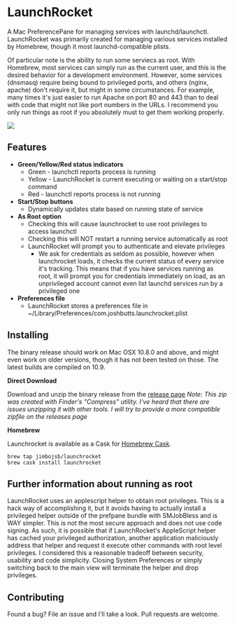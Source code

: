 LaunchRocket
============

A Mac PreferencePane for managing services with launchd/launchctl. LaunchRocket was primarily created for managing various services installed by Homebrew, though it most launchd-compatible plists.

Of particular note is the ability to run some serviecs as root. With Homebrew, most services can simply run as the current user, and this is the desired behavior for a development environment. However, some services (dnsmasq) require being bound to privileged ports, and others (nginx, apache) don't require it, but might in some circumstances. For example, many times it's just easier to run Apache on port 80 and 443 than to deal with code that might not like port numbers in the URLs. I recommend you only run things as root if you absolutely must to get them working properly.

<img src="https://raw2.github.com/jimbojsb/launchrocket/master/screenshots/LaunchRocket.png">

Features
--------
* **Green/Yellow/Red status indicators**
    * Green - launchctl reports process is running
    * Yellow - LaunchRocket is current executing or waiting on a start/stop command
    * Red - launchctl reports process is not running
* **Start/Stop buttons**
    * Dynamically updates state based on running state of service
* **As Root option**
    * Checking this will cause launchrocket to use root privileges to access launchctl
    * Checking this will NOT restart a running service automatically as root
    * LaunchRocket will prompt you to authenticate and elevate privileges
        * We ask for credentials as seldom as possible, however when launchrocket loads, it checks the current status of every service it's tracking. This means that if you have services running as root, it will prompt you for credentials immediately on load, as an unprivileged account cannot even list launchd services run by a privileged one
* **Preferences file**
    * LaunchRocket stores a preferences file in ~/Library/Preferences/com.joshbutts.launchrocket.plist
    
Installing
------------
The binary release should work on Mac OSX 10.8.0 and above, and might even work on older versions, though it has not been tested on those. The latest builds are compiled on 10.9.

**Direct Download**

Download and unzip the binary release from the [release page](https://github.com/jimbojsb/launchrocket/releases)
*Note: This zip was created with Finder's "Compress" utility. I've heard that there are issues unzipping it with other tools. I will try to provide a more compatible zipfile on the releases page*

**Homebrew**

Launchrocket is available as a Cask for [Homebrew Cask](https://github.com/phinze/homebrew-cask). 

    brew tap jimbojsb/launchrocket
    brew cask install launchrocket
    
    
Further information about running as root
-----------------------------------------
LaunchRocket uses an applescript helper to obtain root privileges. This is a hack way of accomplishing it, but it avoids having to actually install a privileged helper outside of the prefpane bundle with SMJobBless and is WAY simpler. This is not the most secure approach and does not use code signing. As such, it is possible that if LaunchRocket's AppleScript helper has cached your privileged authorization, another application maliciously address that helper and request it execute other commands with root level privileges. I considered this a reasonable tradeoff between security, usability and code simplicity. Closing System Preferences or simply switching back to the main view will terminate the helper and drop privileges. 

Contributing
------------
Found a bug? File an issue and I'll take a look. Pull requests are welcome.
